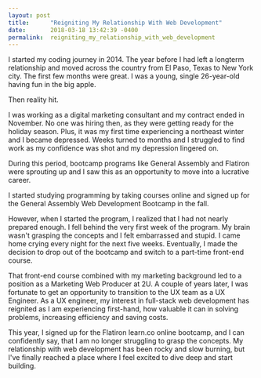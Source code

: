 ```yaml
---
layout: post
title:      "Reigniting My Relationship With Web Development"
date:       2018-03-18 13:42:39 -0400
permalink:  reigniting_my_relationship_with_web_development
---
```



I started my coding journey in 2014. The year before I had left a longterm relationship and moved across the country from El Paso, Texas to New York city. The first few months were great. I was a young, single 26-year-old having fun in the big apple. 

Then reality hit. 

I was working as a digital marketing consultant and my contract ended in November. No one was hiring then, as they were getting ready for the holiday season. Plus, it was my first time experiencing a northeast winter and I became depressed. Weeks turned to months and I struggled to find work as my confidence was shot and my depression lingered on. 

During this period, bootcamp programs like General Assembly and Flatiron were sprouting up and I saw this as an opportunity to move into a lucrative career.

I started studying programming by taking courses online and signed up for the General Assembly Web Development Bootcamp in the fall.

However, when I started the program, I realized that I had not nearly prepared enough. I fell behind the very first week of the program. My brain wasn't grasping the concepts and I felt embarrassed and stupid. I came home crying every night for the next five weeks. Eventually, I made the decision to drop out of the bootcamp and switch to a part-time front-end course.

That front-end course combined with my marketing background led to a position as a Marketing Web Producer at 2U. A couple of years later, I was fortunate to get an opportunity to transition to the UX team as a UX Engineer. As a UX engineer, my interest in full-stack web development has reignited as I am experiencing first-hand, how valuable it can in solving problems, increasing efficiency and saving costs. 

This year, I signed up for the Flatiron learn.co online bootcamp, and I can confidently say, that I am no longer struggling to grasp the concepts. My relationship with web development has been rocky and slow burning, but I've finally reached a place where I feel excited to dive deep and start building. 



